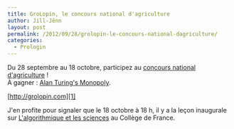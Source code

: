 ```yaml
---
title: GroLopin, le concours national d'agriculture
author: Jill-Jênn
layout: post
permalink: /2012/09/28/grolopin-le-concours-national-dagriculture/
categories:
  - Prologin
---
```

Du 28 septembre au 18 octobre, participez au [concours national d'agriculture][1] !  
À gagner : [Alan Turing's Monopoly][2].

 [1]: http://grolopin.com
 [2]: http://googlepolicyeurope.blogspot.co.uk/2012/09/for-sale-alan-turings-monopoly.html

[http://grolopin.com][1]

J'en profite pour signaler que le 18 octobre à 18 h, il y a la leçon inaugurale sur [L'algorithmique et les sciences][3] au Collège de France.

 [3]: http://www.college-de-france.fr/site/bernard-chazelle/